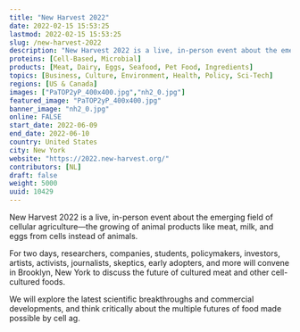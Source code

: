 ```yaml
---
title: "New Harvest 2022"
date: 2022-02-15 15:53:25
lastmod: 2022-02-15 15:53:25
slug: /new-harvest-2022
description: "New Harvest 2022 is a live, in-person event about the emerging field of cellular agriculture—the growing of animal products like meat, milk, and eggs from cells instead of animals.For two days, researchers, companies, students, policymakers, investors, artists, activists, journalists, skeptics, early adopters, and more will convene in Brooklyn, New York to discuss the future of cultured meat and other cell-cultured foods."
proteins: [Cell-Based, Microbial]
products: [Meat, Dairy, Eggs, Seafood, Pet Food, Ingredients]
topics: [Business, Culture, Environment, Health, Policy, Sci-Tech]
regions: [US & Canada]
images: ["PaTOP2yP_400x400.jpg","nh2_0.jpg"]
featured_image: "PaTOP2yP_400x400.jpg"
banner_image: "nh2_0.jpg"
online: FALSE
start_date: 2022-06-09
end_date: 2022-06-10
country: United States
city: New York
website: "https://2022.new-harvest.org/"
contributors: [NL]
draft: false
weight: 5000
uuid: 10429
---
```

<p>New Harvest 2022 is a live, in-person event about the emerging field of cellular agriculture—the growing of animal products like meat, milk, and eggs from cells instead of animals.</p>
<p>For two days, researchers, companies, students, policymakers, investors, artists, activists, journalists, skeptics, early adopters, and more will convene in Brooklyn, New York to discuss the future of cultured meat and other cell-cultured foods.</p>
<p>We will explore the latest scientific breakthroughs and commercial developments, and think critically about the multiple futures of food made possible by cell ag.</p>
